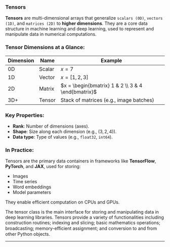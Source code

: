 ### **Tensors**
**Tensors** are multi-dimensional arrays that generalize `scalars (0D)`, `vectors (1D)`, and `matrices (2D)` 
to **higher dimensions**. They are a core data structure in machine learning and deep learning, 
used to represent and manipulate data in numerical computations.



### **Tensor Dimensions at a Glance:**

| Dimension | Name   | Example                                            |
| --------- | ------ | -------------------------------------------------- |
| 0D        | Scalar | $`x = 7`$                                            |
| 1D        | Vector | $`x = [1, 2, 3]`$                                    |
| 2D        | Matrix | $`x = \begin{bmatrix} 1 & 2 \\ 3 & 4 \end{bmatrix}`$ |
| 3D+       | Tensor | Stack of matrices (e.g., image batches)            |



### **Key Properties:**

* **Rank**: Number of dimensions (axes).
* **Shape**: Size along each dimension (e.g., $`(3, 2, 4)`$).
* **Data type**: Type of values (e.g., `float32`, `int64`).


### **In Practice:**

Tensors are the primary data containers in frameworks like **TensorFlow**, **PyTorch**, and **JAX**, 
used for storing:

* Images
* Time series
* Word embeddings
* Model parameters

They enable efficient computation on CPUs and GPUs.


The tensor class is the main interface for storing and manipulating data in deep learning
libraries. Tensors provide a variety of functionalities including construction routines; indexing and 
slicing; basic mathematics operations; broadcasting; memory-eﬃcient assignment; and
conversion to and from other Python objects.

---



